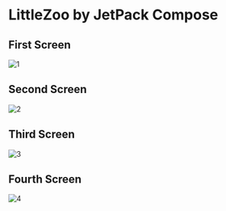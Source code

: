 # LittleZoo by JetPack Compose

## First Screen
![1](https://github.com/Subhankar-39/LittleZoo/assets/143151716/ca51a006-50d1-4855-8c1d-f150abe2b7b7)

## Second Screen
![2](https://github.com/Subhankar-39/LittleZoo/assets/143151716/36d75f48-b44e-4850-95cd-6f6117f08786)

## Third Screen
![3](https://github.com/Subhankar-39/LittleZoo/assets/143151716/8ef213c3-67fe-4fdd-b551-75afcfaf1958)

## Fourth Screen
![4](https://github.com/Subhankar-39/LittleZoo/assets/143151716/86bd50fe-bbf8-4c30-b97e-76256700154c)
